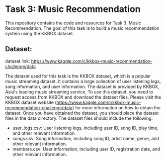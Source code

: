 # Task 3: Music Recommendation 
This repository contains the code and resources for Task 3: Music Recommendation. The goal of this task is to build a music recommendation system using the KKBOX dataset. 

## Dataset: 
dataset link: https://www.kaggle.com/c/kkbox-music-recommendation-challenge/data 

   The dataset used for this task is the KKBOX dataset, which is a popular music streaming dataset. It contains a large collection of user listening logs, song information, and user information. The dataset is provided by KKBOX, Asia's leading music streaming service.
   To use this dataset, you need to request access from KKBOX and download the dataset files. Please visit the KKBOX dataset website (https://www.kaggle.com/c/kkbox-music-recommendation-challenge/data) for more information on how to obtain the dataset.
   Once you have obtained the dataset, you should place the dataset files in the data directory. The dataset files should include the following:
- user_logs.csv: User listening logs, including user ID, song ID, play time, and other relevant information.
- songs.csv: Song information, including song ID, artist name, genre, and other relevant information.
- members.csv: User information, including user ID, registration date, and other relevant information.
